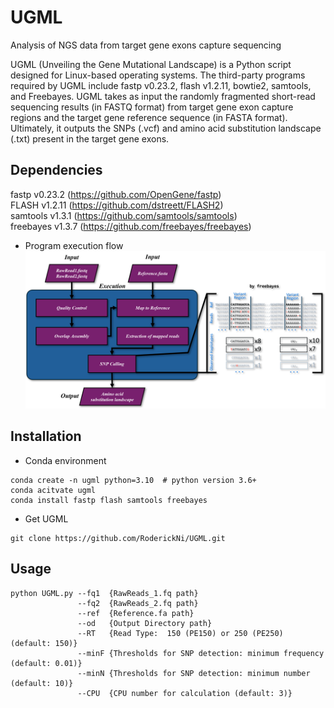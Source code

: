 # UGML
Analysis of NGS data from target gene exons capture sequencing    

UGML (Unveiling the Gene Mutational Landscape) is a Python script designed for Linux-based operating systems. The third-party programs required by UGML include fastp v0.23.2, flash v1.2.11, bowtie2, samtools, and Freebayes. UGML takes as input the randomly fragmented short-read sequencing results (in FASTQ format) from target gene exon capture regions and the target gene reference sequence (in FASTA format). Ultimately, it outputs the SNPs (.vcf) and amino acid substitution landscape (.txt) present in the target gene exons.

## Dependencies
fastp v0.23.2 (https://github.com/OpenGene/fastp)    
FLASH v1.2.11 (https://github.com/dstreett/FLASH2)    
samtools v1.3.1 (https://github.com/samtools/samtools)    
freebayes v1.3.7 (https://github.com/freebayes/freebayes)  

- Program execution flow   
![image execution flow](https://github.com/RoderickNi/UGML/blob/main/UGML_Program_execution_flow.png)

## Installation
- Conda environment    
```
conda create -n ugml python=3.10  # python version 3.6+
conda acitvate ugml
conda install fastp flash samtools freebayes
```
- Get UGML
```
git clone https://github.com/RoderickNi/UGML.git
```

## Usage
```
python UGML.py --fq1  {RawReads_1.fq path}
               --fq2  {RawReads_2.fq path}
               --ref  {Reference.fa path}
               --od   {Output Directory path}
               --RT   {Read Type:  150 (PE150) or 250 (PE250) (default: 150)}
               --minF {Thresholds for SNP detection: minimum frequency (default: 0.01)}
               --minN {Thresholds for SNP detection: minimum number (default: 10)}
               --CPU  {CPU number for calculation (default: 3)}
```
